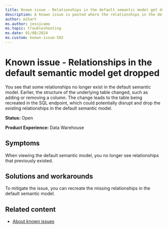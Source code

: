 ```yaml
---
title: Known issue - Relationships in the default semantic model get dropped
description: A known issue is posted where the relationships in the default semantic model get dropped
author: mihart
ms.author: jessicamo
ms.topic: troubleshooting 
ms.date: 01/08/2024
ms.custom: known-issue-592
---
```


# Known issue - Relationships in the default semantic model get dropped

You see that some relationships no longer exist in the default semantic model.  Earlier, the structure of the underlying table changed, such as adding or removing a column.  The change leads to the table being recreated in the SQL endpoint, which could potentially disrupt and drop the existing relationships in the default semantic model.

**Status:** Open

**Product Experience:** Data Warehouse

## Symptoms

When viewing the default semantic model, you no longer see relationships that previously existed.

## Solutions and workarounds

To mitigate the issue, you can recreate the missing relationships in the default semantic model.

## Related content

- [About known issues](https://support.fabric.microsoft.com/known-issues)
